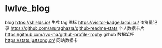 # lwlve_blog
blog
https://shields.io/   生成 tag 图标
https://visitor-badge.laobi.icu/   浏览量记录
https://github.com/anuraghazra/github-readme-stats   个人数据卡片
https://github.com/ryo-ma/github-profile-trophy   github 数据奖杯
https://stats.justsong.cn/  网站数据卡
